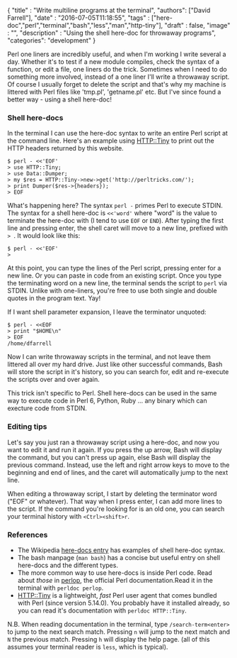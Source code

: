 
  {
    "title"  : "Write multiline programs at the terminal",
    "authors": ["David Farrell"],
    "date"   : "2016-07-05T11:18:55",
    "tags"   : ["here-doc","perl","terminal","bash","less","man","http-tiny"],
    "draft"  : false,
    "image"  : "",
    "description" : "Using the shell here-doc for throwaway programs",
    "categories": "development"
  }

Perl one liners are incredibly useful, and when I'm working I write several a day. Whether it's to test if a new module compiles, check the syntax of a function, or edit a file, one liners do the trick. Sometimes when I need to do something more involved, instead of a one liner I'll write a throwaway script. Of course I usually forget to delete the script and that's why my machine is littered with Perl files like 'tmp.pl', 'getname.pl' etc. But I've since found a better way - using a shell here-doc!

### Shell here-docs

In the terminal I can use the here-doc syntax to write an entire Perl script at the command line. Here's an example using [HTTP::Tiny](https://metacpan.org/pod/HTTP::Tiny) to print out the HTTP headers returned by this website.

    $ perl - <<'EOF'
    > use HTTP::Tiny;
    > use Data::Dumper;
    > my $res = HTTP::Tiny->new->get('http://perltricks.com/');
    > print Dumper($res->{headers});
    > EOF

What's happening here? The syntax `perl -` primes Perl to execute STDIN. The syntax for a shell here-doc is `<<'word'` where "word" is the value to terminate the here-doc with (I tend to use `EOF` or `END`). After typing the first line and pressing enter, the shell caret will move to a new line, prefixed with `> `. It would look like this:

    $ perl - <<'EOF'
    > 

At this point, you can type the lines of the Perl script, pressing enter for a new line. Or you can paste in code from an existing script. Once you type the terminating word on a new line, the terminal sends the script to `perl` via STDIN. Unlike with one-liners, you're free to use both single and double quotes in the program text. Yay!

If I want shell parameter expansion, I leave the terminator unquoted:

    $ perl - <<EOF
    > print "$HOME\n"
    > EOF
    /home/dfarrell

Now I can write throwaway scripts in the terminal, and not leave them littered all over my hard drive. Just like other successful commands, Bash will store the script in it's history, so you can search for, edit and re-execute the scripts over and over again.

This trick isn't specific to Perl. Shell here-docs can be used in the same way to execute code in Perl 6, Python, Ruby ... any binary which can execture code from STDIN.

### Editing tips

Let's say you just ran a throwaway script using a here-doc, and now you want to edit it and run it again. If you press the up arrow, Bash will display the command, but you can't press up again, else Bash will display the previous command. Instead, use the left and right arrow keys to move to the beginning and end of lines, and the caret will automatically jump to the next line.

When editing a throwaway script, I start by deleting the terminator word ("EOF" or whatever). That way when I press enter, I can add more lines to the script. If the command you're looking for is an old one, you can search your terminal history with `<Ctrl><shift>r`.

### References

* The Wikipedia [here-docs entry](https://en.wikipedia.org/wiki/Heredoc#Unix_shells) has examples of shell here-doc syntax.
* The bash manpage (`man bash`) has a concise but useful entry on shell here-docs and the different types.
* The more common way to use here-docs is inside Perl code. Read about _those_ in [perlop](http://perldoc.perl.org/perlop.html), the official Perl documentation.Read it in the terminal with `perldoc perlop`.
* [HTTP::Tiny](https://metacpan.org/pod/HTTP::Tiny) is a lightweight, _fast_ Perl user agent that comes bundled with Perl (since version 5.14.0). You probably have it installed already, so you can read it's documentation with `perldoc HTTP::Tiny`.

N.B. When reading documentation in the terminal, type `/search-term<enter>` to jump to the next search match. Pressing `n` will jump to the next match and `N` the previous match. Pressing `h` will display the help page. (all of this assumes your terminal reader is `less`, which is typical).
